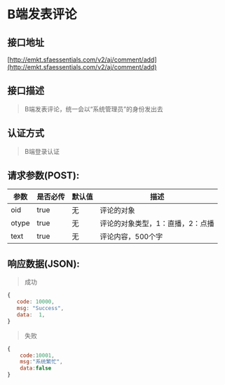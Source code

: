# B端发表评论

## 接口地址

[http://emkt.sfaessentials.com/v2/aj/comment/add](http://emkt.sfaessentials.com/v2/aj/comment/add)

## 接口描述

> B端发表评论，统一会以“系统管理员”的身份发出去

## 认证方式

> B端登录认证

## 请求参数(POST):

| 参数 | 是否必传 | 默认值 |  描述 | 
| ---- | ----- | ----- | ----- | 
| oid | true | 无 | 评论的对象 | 
| otype | true | 无  |评论的对象类型，1：直播，2：点播|
| text | true | 无  |评论内容，500个字|


## 响应数据(JSON):
> 成功

```javascript
{
   code: 10000,
   msg: "Success",
   data:  1,
}
```
> 失败 

```javascript
{
    code:10001,
    msg:"系统繁忙",
    data:false
}
```